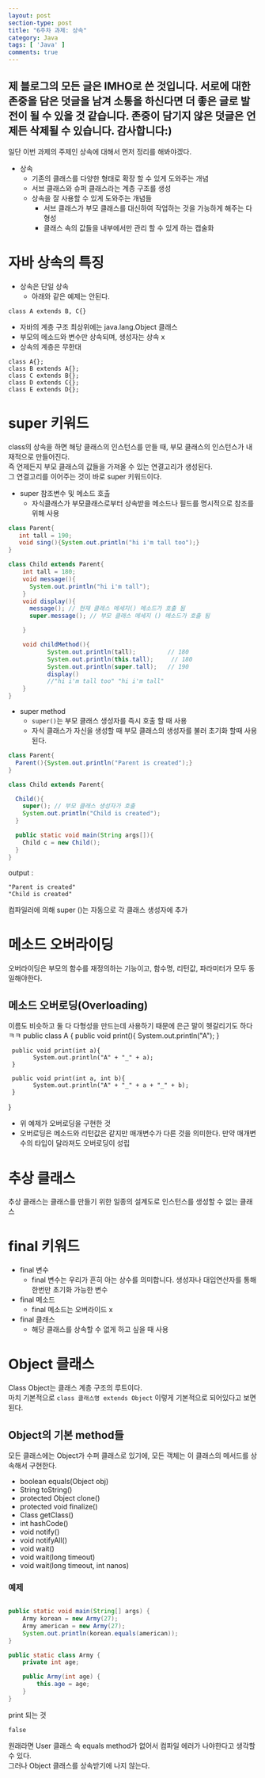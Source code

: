 ```yaml
---
layout: post
section-type: post
title: "6주차 과제: 상속"
category: Java
tags: [ 'Java' ]
comments: true
---
```

제 블로그의 모든 글은 IMHO로 쓴 것입니다.
서로에 대한 존중을 담은 덧글을 남겨 소통을 하신다면 더 좋은 글로 발전이 될 수 있을 것 같습니다.
존중이 담기지 않은 덧글은 언제든 삭제될 수 있습니다.
감사합니다:)  
---  

일단 이번 과제의 주제인 상속에 대해서 먼저 정리를 해봐야겠다.
- 상속
  - 기존의 클래스를 다양한 형태로 확장 할 수 있게 도와주는 개념
  - 서브 클래스와 슈퍼 클래스라는 계층 구조를 생성
  - 상속을 잘 사용할 수 있게 도와주는 개념들
    - 서브 클래스가 부모 클래스를 대신하여 작업하는 것을 가능하게 해주는 다형성
    - 클래스 속의 값들을 내부에서만 관리 할 수 있게 하는 캡술화


# 자바 상속의 특징
- 상속은 단일 상속
  - 아래와 같은 예제는 안된다.
```
class A extends B, C{}
```
- 자바의 계층 구조 최상위에는 java.lang.Object 클래스
- 부모의 메소드와 변수만 상속되며, 생성자는 상속 x
- 상속의 계층은 무한대
```
class A{};
class B extends A{};
class C extends B{};
class D extends C{};
class E extends D{};
```





# super 키워드
class의 상속을 하면 해당 클래스의 인스턴스를 만들 때, 부모 클래스의 인스턴스가 내재적으로 만들어진다.  
즉 언제든지 부모 클래스의 값들을 가져올 수 있는 연결고리가 생성된다.  
그 연결고리를 이어주는 것이 바로 super 키워드이다.  

- super 참조변수 및 메소드 호출
  - 자식클래스가 부모클래스로부터 상속받을 메소드나 필드를 명시적으로 참조를 위해 사용
``` java
class Parent{
   int tall = 190;
   void sing(){System.out.println("hi i'm tall too");}
}

class Child extends Parent{
    int tall = 180;
    void message(){
      System.out.println("hi i'm tall");
    }
    void display(){
      message(); // 현재 클래스 메세지() 메소드가 호출 됨
      super.message(); // 부모 클래스 메세지 () 메소드가 호출 됨

    }

    void childMethod(){
           System.out.println(tall);         // 180
           System.out.println(this.tall);     // 180
           System.out.println(super.tall);   // 190
           display()
           //"hi i'm tall too" "hi i'm tall"
    }
}
```
- super method
  - ```super()```는 부모 클래스 생성자를 즉시 호출 할 때 사용
  - 자식 클래스가 자신을 생성할 때 부모 클래스의 생성자를 불러 초기화 할때 사용된다.
``` java
class Parent{
  Parent(){System.out.println("Parent is created");}
}

class Child extends Parent{

  Child(){
    super(); // 부모 클래스 생성자가 호출
    System.out.println("Child is created");
  }

  public static void main(String args[]){
    Child c = new Child();
  }
}   
```
output :
``` shell
"Parent is created"
"Child is created"
```

컴파일러에 의해 super ()는 자동으로 각 클래스 생성자에 추가



# 메소드 오버라이딩
오버라이딩은 부모의 함수를 재정의하는 기능이고, 함수명, 리턴값, 파라미터가 모두 동일해야한다.



## 메소드 오버로딩(Overloading)
이름도 비슷하고 둘 다 다형성을 만드는데 사용하기 때문에 은근 말이 헷갈리기도 하다 ㅋㅋ
public class A {
     public void print(){
           System.out.println("A");
     }

     public void print(int a){
           System.out.println("A" + "_" + a);
     }

     public void print(int a, int b){
           System.out.println("A" + "_" + a + "_" + b);
     }
}
- 위 예제가 오버로딩을 구현한 것
- 오버로딩은 메소드와 리턴값은 같지만 매개변수가 다른 것을 의미한다. 만약 매개변수의 타입이 달라져도 오버로딩이 성립






# 추상 클래스
추상 클래스는 클래스를 만들기 위한 일종의 설계도로 인스턴스를 생성할 수 없는 클래스



# final 키워드

- final 변수
  - final 변수는 우리가 흔히 아는 상수를 의미합니다. 생성자나 대입연산자를 통해 한번만 초기화 가능한 변수
- final 메소드
  - final 메소드는 오버라이드 x
- final 클래스
  - 해당 클래스를 상속할 수 없게 하고 싶을 때 사용
​



# Object 클래스

Class Object는 클래스 계층 구조의 루트이다.  
마치 기본적으로 `class 클래스명 extends Object` 이렇게 기본적으로 되어있다고 보면 된다.  


## Object의 기본 method들
모든 클래스에는 Object가 수퍼 클래스로 있기에, 모든 객체는 이 클래스의 메서드를 상속해서 구현한다.  
  - boolean equals(Object obj)
  - String toString()
  - protected Object clone()
  - protected void finalize()
  - Class getClass()
  - int hashCode()
  - void notify()
  - void notifyAll()
  - void wait()
  - void wait(long timeout)
  - void wait(long timeout, int nanos)

### 예제
``` java

public static void main(String[] args) {
    Army korean = new Army(27);
    Army american = new Army(27);
    System.out.println(korean.equals(american));
}

public static class Army {
    private int age;

    public Army(int age) {
        this.age = age;
    }
}
```

print 되는 것

``` shell
false
```

원래라면 User 클래스 속 equals method가 없어서 컴파일 에러가 나야한다고 생각할 수 있다.  
그러나 Object 클래스를 상속받기에 나지 않는다.  
